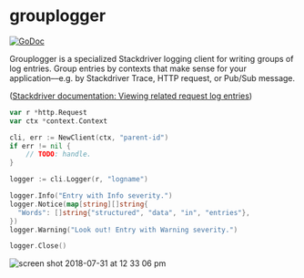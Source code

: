 # grouplogger

[![GoDoc](https://godoc.org/github.com/vimeo/grouplogger?status.svg)](https://godoc.org/github.com/vimeo/grouplogger)

Grouplogger is a specialized Stackdriver logging client for writing groups of log entries. Group entries by contexts that make sense for your application––e.g. by Stackdriver Trace, HTTP request, or Pub/Sub message.

([Stackdriver documentation: Viewing related request log entries](https://cloud.google.com/appengine/docs/flexible/go/writing-application-logs#related-app-logs))

```go
var r *http.Request
var ctx *context.Context

cli, err := NewClient(ctx, "parent-id")
if err != nil {
	// TODO: handle.
}

logger := cli.Logger(r, "logname")

logger.Info("Entry with Info severity.")
logger.Notice(map[string][]string{
  "Words": []string{"structured", "data", "in", "entries"},
})
logger.Warning("Look out! Entry with Warning severity.")

logger.Close()
```

<img alt="screen shot 2018-07-31 at 12 33 06 pm" src="https://user-images.githubusercontent.com/4955943/43481638-8330b71e-94d4-11e8-9288-cc16d48bf062.png">

